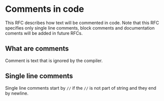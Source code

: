 # Comments in code
This RFC describes how text will be commented in code. Note that
this RFC specifies only single line comments, 
block comments and documentation coments will
be added in future RFCs.
## What are comments
Comment is text that is ignored by the
compiler.
## Single line comments
Single line comments start by `//` if the `//` 
is not part of string and they end by newline.
